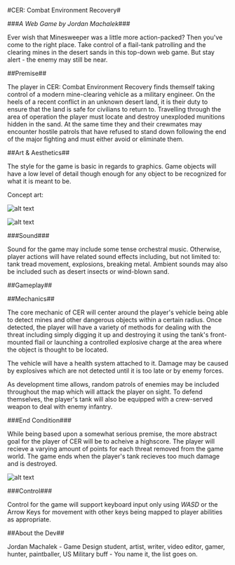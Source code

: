 #CER: Combat Environment Recovery#

###*A Web Game by Jordan Machalek*###

Ever wish that Minesweeper was a little more action-packed? Then you've come to the right place. Take control of a flail-tank patrolling and 
the clearing mines in the desert sands in this top-down web game. But stay alert - the enemy may still be near.

##Premise##

The player in CER: Combat Environment Recovery finds themself taking control of a modern mine-clearing vehicle as a military engineer. On the 
heels of a recent conflict in an unknown desert land, it is their duty to ensure that the land is safe for civilians to return to. Travelling 
through the area of operation the player must locate and destroy unexploded munitions hidden in the sand. At the same time they and their 
crewmates may encounter hostile patrols that have refused to stand down following the end of the major fighting and must either avoid or 
eliminate them.

##Art & Aesthetics##

The style for the game is basic in regards to graphics. Game objects will have a low level of detail though enough for any object to be 
recognized for what it is meant to be.

Concept art:

![alt text](https://people.rit.edu/jdm4344/230/project1/images/flailTank.png "The player's vehicle")

![alt text](https://people.rit.edu/jdm4344/230/project1/images/mine.png "A mine")

###Sound###

Sound for the game may include some tense orchestral music. Otherwise, player actions will have related sound effects including, but not
limited to: tank tread movement, explosions, breaking metal. Ambient sounds may also be included such as desert insects or wind-blown sand.

##Gameplay##

##Mechanics##

The core mechanic of CER will center around the player's vehicle being able to detect mines and other dangerous objects within a certain
radius. Once detected, the player will have a variety of methods for dealing with the threat including simply digging it up and destroying it
using the tank's front-mounted flail or launching a controlled explosive charge at the area where the object is thought to be located. 

The vehicle will have a health system attached to it. Damage may be caused by explosives which are not detected until it is too late or by 
enemy forces.

As development time allows, random patrols of enemies may be included throughout the map which will attack the player on sight. To defend
themselves, the player's tank will also be equipped with a crew-served weapon to deal with enemy infantry.

###End Condition###

While being based upon a somewhat serious premise, the more abstract goal for the player of CER will be to acheive a highscore. The player
will recieve a varying amount of points for each threat removed from the game world. The game ends when the player's tank recieves too much
damage and is destroyed.

![alt text](https://people.rit.edu/jdm4344/230/project1/images/screenshot.PNG "Tank in the desert with mines")

###Control###

Control for the game will support keyboard input only using *WASD* or the Arrow Keys for movement with other keys being mapped to player 
abilities as appropriate. 

##About the Dev##

Jordan Machalek - Game Design student, artist, writer, video editor, gamer, hunter, paintballer, US Military buff - You name it, the list goes on.